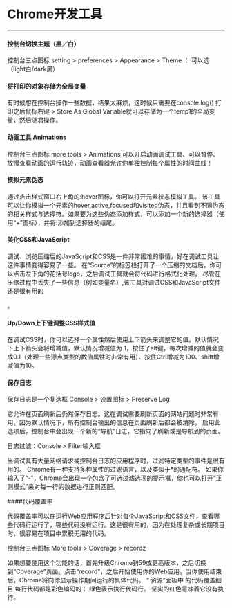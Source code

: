# Chrome开发工具


---
#### 控制台切换主题（黑／白）

控制台三点图标  setting > preferences > Appearance > Theme ： 可以选（light白/dark黑）


#### 将打印的对象存储为全局变量
    
有时候想在控制台操作一些数据，结果太麻烦，这时候只需要在console.log() 打印之后鼠标右键 > Store As Global Variable就可以存储为一个temp1的全局变量，然后随君操作。

#### 动画工具 Animations

控制台三点图标 more tools > Animations 可以开启动画调试工具、可以暂停、放慢查看动画的运行轨迹，动画查看器允许你单独控制每个属性的时间曲线！

#### 模拟元素伪态

通过点击样式窗口右上角的:hover图标，你可以打开元素状态模拟工具。
该工具可以让你模拟一个元素的hover,active,focused和visited伪态，并且看到不同伪态的相关样式与选择符。如果要为这些伪态添加样式，可以添加一个新的选择器（使用“+”图标），并将:添加到选择器的结尾。

#### 美化CSS和JavaScript

调试、浏览压缩后的JavaScript和CSS是一件非常困难的事情，好在调试工具让这件事情变得容易了一些。
在“Source”的标签栏打开了一个压缩的文档后，你可以点击左下角的花括号logo，之后调试工具就会将代码进行格式化处理。
尽管在压缩过程中丢失了一些信息（例如变量名）,该工具对调试CSS和JavaScript文件还是很有用的

。

#### Up/Down上下键调整CSS样式值

在调试CSS时，你可以选择一个属性然后使用上下箭头来调整它的值。默认情况下上下箭头会将增减值，默认情况增减值为 1，按住了alt键，每次增减的值就会变成0.1（处理一些浮点类型的数值属性时非常有用）、按住Ctrl增减为100、shift增减值为10。

#### 保存日志

保存日志是一个复选框 Console > 设置图标 > Preserve Log

它允许在页面刷新后仍然保存日志。这在调试需要刷新页面的网站问题时非常有用，因为默认情况下，所有控制台输出的信息在页面刷新后都会被清除。
启用此选项后，控制台中会出现一个新的“导航”日志，它指向了刷新或是导航到的页面。

日志过滤：Console > Filter输入框

当调试具有大量网络请求或控制台日志的应用程序时，过滤特定类型的事件是很有用的。
Chrome有一种支持多种属性的过滤语言，以及类似于*的通配符。
如果你输入了“-”，Chrome会出现一个包含了可选过滤选项的提示框，你也可以打开“正则模式”来对每一行的数据进行正则匹配。

####代码覆盖率

代码覆盖率可以在运行Web应用程序后针对每个JavaScript和CSS文件，查看哪些代码行运行了，哪些代码没有运行。这是很有用的，因为在处理复杂或长期项目时，很容易在项目中累积无用的代码。
    
控制台三点图标 More tools > Coverage > recordz
    

如果想要使用这个功能的话，首先升级Chrome到59或更高版本，之后切换到“Coverage”页面。点击“record”，之后开始使用你的Web应用。当你使用结束后，Chrome将向你显示操作期间运行的具体代码。
    “ 资源”面板中 的代码覆盖细目
每行代码都是彩色编码的：
绿色表示执行代码行。
坚实的红色意味着它没有执行。
